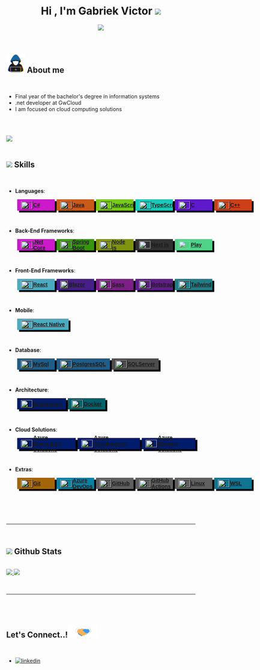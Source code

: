 <style>
  
.Badges_Container
{
    display: flex;
    flex-direction: row;
    width: 100%;
    align-items: center;
    justify-content: flex-start;
    gap: 5px;
}

.Icon_Container
  {
    min-width: 80px; 
    height: 20px;
    display: flex;
    flex-direction: row;
    align-items:center;
    justify-content:flex-start;
    flex-wrap: nowrap;
    padding: 5px;
    padding-right: 10px;
    padding-left: 10px;
    box-shadow: 5px 5px 0px black;
    transform: translateY(0px);
    transition: all 0.5s;
    gap: 3px;
    cursor: pointer;
  }

  .Icon_Container:hover
  {
    transform: translateY(-10px);
  }
  .Icon_Container > *
  {
    cursor: pointer;
  }
  .Icon_Container > label
  {
    font-family: Arial, Helvetica, sans-serif;
    font-weight: bold;
  }
  .Icon_Container > img
  {
    filter: drop-shadow(2px 1px 0px rgba(0, 0, 0, 1));
  }
</style>
<body>
<h1 align="center"><b>Hi , I'm Gabriek Victor </b><img src="https://media.giphy.com/media/hvRJCLFzcasrR4ia7z/giphy.gif" width="35"></h1>
<p align="center">
  <a href="https://github.com/DenverCoder1/readme-typing-svg"><img src="https://readme-typing-svg.herokuapp.com?font=Time+New+Roman&color=cyan&size=25&center=true&vCenter=true&width=600&height=100&lines=Backend+Developer;++;Cloud+Solutions;<3"></a>
</p>


<br>



	
## <picture><img src = "https://github.com/0xAbdulKhalid/0xAbdulKhalid/raw/main/assets/mdImages/about_me.gif" width = 50px></picture> **About me**

<br>

- Final year of the bachelor's degree in information systems
- .net developer at GwCloud
- I am focused on cloud computing solutions

<br><br>

<img src="https://user-images.githubusercontent.com/73097560/115834477-dbab4500-a447-11eb-908a-139a6edaec5c.gif"><br><br>

## <img src="https://media2.giphy.com/media/QssGEmpkyEOhBCb7e1/giphy.gif?cid=ecf05e47a0n3gi1bfqntqmob8g9aid1oyj2wr3ds3mg700bl&rid=giphy.gif" width ="25"><b> Skills</b>
<br>

<p align="center">

- **Languages**:
    
   <div class="Badges_Container"><br>

   <a class="Icon_Container" style= "background: #CB19CB;" href="https://learn.microsoft.com/en-us/dotnet/csharp/">
  <img  style="background: none;" height="20" width="30"  src="https://cdn.jsdelivr.net/gh/devicons/devicon/icons/csharp/csharp-original.svg" />
   <label> C# </label>
  </a>

  <a class="Icon_Container" style= "background: #CB5A19;"  href="https://www.java.com/en/">
  <img  style="background: none;" height="20" width="30" src="https://cdn.jsdelivr.net/gh/devicons/devicon/icons/java/java-original.svg"/>
   <label> Java </label>
  </a>

  <a class="Icon_Container" style= "background: #78CB19;"  href="https://www.javascript.com/">
  <img  style="background: none;" height="20" width="30" src="https://cdn.jsdelivr.net/gh/devicons/devicon/icons/javascript/javascript-original.svg"/>
   <label> JavaScript </label>
  </a>

  <a class="Icon_Container" style= "background: #19CBBA;"  href="https://www.typescriptlang.org/">
  <img  style="background: none;" height="20" width="30" src="https://cdn.jsdelivr.net/gh/devicons/devicon/icons/typescript/typescript-original.svg"/>
   <label> TypeScript </label>
  </a>

  <a class="Icon_Container" style= "background: #5E19CB;"  href="https://www.programiz.com/c-programming">
  <img  style="background: none;" height="20" width="30" src="https://cdn.jsdelivr.net/gh/devicons/devicon/icons/c/c-original.svg"/>
   <label> C </label>
  </a>

  <a class="Icon_Container" style= "background: #CB4019;"  href="https://cplusplus.com/">
  <img  style="background: none;" height="20" width="30" src="https://cdn.jsdelivr.net/gh/devicons/devicon/icons/cplusplus/cplusplus-original.svg"/>
   <label> C++</label>
  </a>
  </div>

<br>   
    
- **Back-End Frameworks**:

  <div class="Badges_Container"><br>

   <a class="Icon_Container" style= "background: #CB19CB;" href="https://dotnet.microsoft.com/en-us/">
  <img  style="background: none;" height="20" width="30"  src="https://cdn.jsdelivr.net/gh/devicons/devicon/icons/dotnetcore/dotnetcore-original.svg" />
   <label> .Net Core </label>
  </a>

  <a class="Icon_Container" style= "background: #37940F;" href="https://spring.io/projects/spring-boot">
  <img  style="background: none;" height="20" width="30"  src="https://cdn.jsdelivr.net/gh/devicons/devicon/icons/spring/spring-original-wordmark.svg" />
   <label> Spring Boot </label>
  </a>
  

  <a class="Icon_Container" style= "background: #81940F;" href="https://nodejs.org/en/">
  <img  style="background: none;" height="20" width="30"  src="https://cdn.jsdelivr.net/gh/devicons/devicon/icons/nodejs/nodejs-original-wordmark.svg" />
   <label> Node js </label>
  </a>

  <a class="Icon_Container" style= "background: #313131;" href="https://nextjs.org/">
  <img  style="background: none; filter: none" height="20" width="30"  src="https://cdn.jsdelivr.net/gh/devicons/devicon/icons/nextjs/nextjs-original.svg" />
   <label> Next js </label>
  </a>

   <a class="Icon_Container" style= "background: #4FD388;" href="https://www.playframework.com/">
  <img  style="background: none; filter: none" height="20" width="30"  src="https://seeklogo.com/images/P/play-logo-85FEB23230-seeklogo.com.png" />
   <label> Play </label>
  </a>
  
  </div>
  
<br>

- **Front-End Frameworks**:

    <div class="Badges_Container"><br>

   <a class="Icon_Container" style= "background: #4AABC1;" href="https://react.dev/">
  <img  style="background: none;" height="20" width="30"  src="https://cdn.jsdelivr.net/gh/devicons/devicon/icons/react/react-original.svg" />
   <label> React </label>
  </a>

  <a class="Icon_Container" style= "background: #461F87;" href="https://dotnet.microsoft.com/en-us/apps/aspnet/web-apps/blazor">
  <img  style="background: none;" height="20" width="20"  src="https://devblogs.microsoft.com/dotnet/wp-content/uploads/sites/16/2019/04/BrandBlazor_nohalo_1000x.png" />
   <label> Blazor </label>
  </a>

   <a class="Icon_Container" style= "background: #7D1F87;" href="https://sass-lang.com/">
  <img  style="background: none;" height="20" width="30"  src="https://cdn.jsdelivr.net/gh/devicons/devicon/icons/sass/sass-original.svg" />
   <label> Sass </label>
  </a>

  <a class="Icon_Container" style= "background: #5E1F87;" href="https://getbootstrap.com/">
  <img  style="background: none;" height="20" width="30"  src="https://cdn.jsdelivr.net/gh/devicons/devicon/icons/bootstrap/bootstrap-original.svg" />
   <label> Botstrap </label>
  </a>
  
  <a class="Icon_Container" style= "background: #1F7D87;" href="https://tailwindcss.com/">
  <img  style="background: none;" height="20" width="30"  src="https://cdn.jsdelivr.net/gh/devicons/devicon/icons/tailwindcss/tailwindcss-plain.svg" />
   <label> Tailwind </label>
  </a>

  </div>
    
<br>

   


- **Mobile**:
  <div class="Badges_Container"><br>

   <a class="Icon_Container" style= "background: #4AABC1;" href="https://reactnative.dev/">
  <img  style="background: none;" height="20" width="30"  src="https://cdn.jsdelivr.net/gh/devicons/devicon/icons/react/react-original.svg" />
   <label> React Native </label>
  </a>

  </div>
   

<br>

- **Database**:
  <div class="Badges_Container"><br>

   <a class="Icon_Container" style= "background: #1F5C87;" href="https://www.mysql.com/">
  <img  style="background: none;" height="20" width="30"  src="https://cdn.jsdelivr.net/gh/devicons/devicon/icons/mysql/mysql-original.svg" />
   <label> MySql </label>
  </a>

  <a class="Icon_Container" style= "background: #1F5C87;" href="https://www.postgresql.org/">
  <img  style="background: none;" height="20" width="30"  src="https://cdn.jsdelivr.net/gh/devicons/devicon/icons/postgresql/postgresql-original.svg" />
   <label> PostgresSQL </label>
  </a>

  <a class="Icon_Container" style= "background: #4D4D4D;" href="https://www.microsoft.com/en-us/sql-server/sql-server-downloads/">
  <img  style="background: none;" height="20" width="30"  src="https://www.svgrepo.com/show/303229/microsoft-sql-server-logo.svg" />
   <label> SQLServer </label>
  </a>

  </div>

<br>

- **Architecture**:
  <div class="Badges_Container"><br>

   <a class="Icon_Container" style= "background: #001C6B;" href="https://kubernetes.io/">
  <img  style="background: none;" height="20" width="30"  src="https://cdn.jsdelivr.net/gh/devicons/devicon/icons/kubernetes/kubernetes-plain.svg" />
   <label> Kubernetes </label>
  </a>

  <a class="Icon_Container" style= "background: #00616B;" href="https://www.docker.com/">
  <img  style="background: none;" height="20" width="30"  src="https://cdn.jsdelivr.net/gh/devicons/devicon/icons/docker/docker-original.svg" />
   <label> Docker </label>
  </a>

  </div>
<br>

- **Cloud Solutions**:
  <div class="Badges_Container"><br>

   <a class="Icon_Container" style= "background: #001C6B;" href="https://azure.microsoft.com/en-us">
  <img  style="background: none;" height="20" width="30"  src="https://cdn.jsdelivr.net/gh/devicons/devicon/icons/azure/azure-original.svg" />
   <label> Azure Computing Solutions </label>
  </a>

  <a class="Icon_Container" style= "background: #001C6B;" href="https://azure.microsoft.com/en-us">
  <img  style="background: none;" height="20" width="30"  src="https://cdn.jsdelivr.net/gh/devicons/devicon/icons/azure/azure-original.svg" />
   <label> Azure Development Solutions</label>
  </a>

  <a class="Icon_Container" style= "background: #001C6B;" href="https://azure.microsoft.com/en-us">
  <img  style="background: none;" height="20" width="30"  src="https://cdn.jsdelivr.net/gh/devicons/devicon/icons/azure/azure-original.svg" />
   <label> Azure Storage Solutions</label>
  </a>

  </div>

<br>

- **Extras**:
  <div class="Badges_Container"><br>

   <a class="Icon_Container" style= "background: #A26508;" href="https://git-scm.com/">
  <img  style="background: none;" height="20" width="30"  src="https://cdn.jsdelivr.net/gh/devicons/devicon/icons/git/git-original.svg" />
   <label> Git </label>
  </a>

  <a class="Icon_Container" style= "background: #0881A2;" href="https://azure.microsoft.com/en-us/products/devops">
  <img  style="background: none;" height="20" width="30"  src="https://cdn.iconscout.com/icon/free/png-512/free-azure-devops-3628645-3029870.png?f=webp&w=256" />
   <label> Azure DevOps </label>
  </a>

  <a class="Icon_Container" style= "background: #5F5F5F;" href="https://github.com/">
  <img  style="background: none;" height="20" width="30"  src="https://cdn.jsdelivr.net/gh/devicons/devicon/icons/github/github-original.svg" />
   <label> GitHub </label>
  </a>

  <a class="Icon_Container" style= "background: #5F5F5F;" href="https://github.com/">
  <img  style="background: none;" height="20" width="30"  src="https://cdn.jsdelivr.net/gh/devicons/devicon/icons/github/github-original.svg" />
   <label> GitHub Actions </label>
  </a>

  <a class="Icon_Container" style= "background: #5F5F5F;" href="https://www.linux.org/">
  <img  style="background: none;" height="20" width="30"  src="https://cdn.jsdelivr.net/gh/devicons/devicon/icons/linux/linux-original.svg" />
   <label> Linux </label>
  </a>

  <a class="Icon_Container" style= "background: #107591;" href="https://learn.microsoft.com/en-us/windows/wsl/">
  <img  style="background: none;" height="20" width="30"  src="https://store-images.s-microsoft.com/image/apps.32143.14131597032361940.eb9be828-bd73-4476-b5c1-15102e7c534f.17ab1dc9-420b-4b15-9d06-cc24c617fc28" />
   <label> WSL </label>
  </a>

  </div>

<br>
</p>

<br>
<br>

-----

<br>


## <img src="https://media.giphy.com/media/iY8CRBdQXODJSCERIr/giphy.gif" width="35"><b> Github Stats </b>
<br>

<a align="center">

<a href="https://github.com/GabrielVictor159">
  <img height ="180em" src ="https://github-readme-stats.vercel.app/api?username=GabrielVictor159&show_icons=true&theme=dracula&include_all_commits=true&count_private=true" />
  <img height="180em" src="https://github-readme-stats.vercel.app/api/top-langs/?username=GabrielVictor159&&repo=github-readme-stats&layout=compact&langs_count=10&theme=dracula&show_icons=true&hide=jupyter%20notebook,python,stars"/>
  </a>
</a>

<br>
<br>
<br>

-----

<br>
<br>

## <b> Let's Connect..!</b><img src="https://github.com/0xAbdulKhalid/0xAbdulKhalid/raw/main/assets/mdImages/handshake.gif" width ="80">
<br>
<a align='left'>

<ul>

<li>
<a href="https://www.linkedin.com/in/gabriel-victor-08a684110/" target="_blank">
<img src="https://img.shields.io/badge/linkedin:  GabrielVictor-%2300acee.svg?color=405DE6&style=for-the-badge&logo=linkedin&logoColor=white" alt=linkedin style="margin-bottom: 5px;"/>
</a>
</li>

<br>

<br>
<br>
<br>
<br>


<br>

</body>